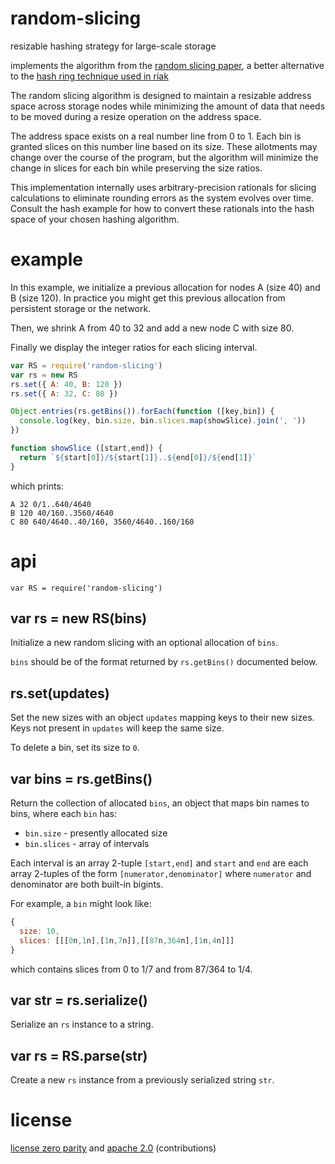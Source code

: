 # random-slicing

resizable hashing strategy for large-scale storage

implements the algorithm from the [random slicing paper][paper],
a better alternative to the [hash ring technique used in riak][riak-critique]

The random slicing algorithm is designed to maintain a resizable address space
across storage nodes while minimizing the amount of data that needs to be moved
during a resize operation on the address space.

The address space exists on a real number line from 0 to 1. Each bin is granted
slices on this number line based on its size. These allotments may change over
the course of the program, but the algorithm will minimize the change in slices
for each bin while preserving the size ratios.

This implementation internally uses arbitrary-precision rationals for slicing
calculations to eliminate rounding errors as the system evolves over time.
Consult the hash example for how to convert these rationals into the hash space
of your chosen hashing algorithm.

[paper]: ftp://ftp.cse.ucsc.edu/pub/darrell/miranda-tos14.pdf
[riak-critique]: https://mobilemonitoringsolutions.com/article-a-critique-of-resizable-hash-tables-riak-core-random-slicing/

# example

In this example, we initialize a previous allocation for nodes A (size 40) and B
(size 120). In practice you might get this previous allocation from persistent
storage or the network.

Then, we shrink A from 40 to 32 and add a new node C with size 80.

Finally we display the integer ratios for each slicing interval.

``` js
var RS = require('random-slicing')
var rs = new RS
rs.set({ A: 40, B: 120 })
rs.set({ A: 32, C: 80 })

Object.entries(rs.getBins()).forEach(function ([key,bin]) {
  console.log(key, bin.size, bin.slices.map(showSlice).join(', '))
})

function showSlice ([start,end]) {
  return `${start[0]}/${start[1]}..${end[0]}/${end[1]}`
}
```

which prints:

```
A 32 0/1..640/4640
B 120 40/160..3560/4640
C 80 640/4640..40/160, 3560/4640..160/160
```

# api

```
var RS = require('random-slicing')
```

## var rs = new RS(bins)

Initialize a new random slicing with an optional allocation of `bins`.

`bins` should be of the format returned by `rs.getBins()` documented below.

## rs.set(updates)

Set the new sizes with an object `updates` mapping keys to their new sizes. Keys
not present in `updates` will keep the same size.

To delete a bin, set its size to `0`.

## var bins = rs.getBins()

Return the collection of allocated `bins`, an object that maps bin names to
bins, where each `bin` has:

* `bin.size` - presently allocated size
* `bin.slices` - array of intervals

Each interval is an array 2-tuple `[start,end]` and `start` and `end` are each
array 2-tuples of the form `[numerator,denominator]` where `numerator` and
denominator are both built-in bigints.

For example, a `bin` might look like:

``` js
{
  size: 10,
  slices: [[[0n,1n],[1n,7n]],[[87n,364n],[1n,4n]]]
}
```

which contains slices from 0 to 1/7 and from 87/364 to 1/4.

## var str = rs.serialize()

Serialize an `rs` instance to a string.

## var rs = RS.parse(str)

Create a new `rs` instance from a previously serialized string `str`.

# license

[license zero parity](https://licensezero.com/licenses/parity)
and [apache 2.0](https://www.apache.org/licenses/LICENSE-2.0.txt)
(contributions)
